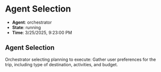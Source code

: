 # Agent Selection

- **Agent**: orchestrator
- **State**: running
- **Time**: 3/25/2025, 9:23:00 PM

## Agent Selection

Orchestrator selecting planning to execute: Gather user preferences for the trip, including type of destination, activities, and budget.

